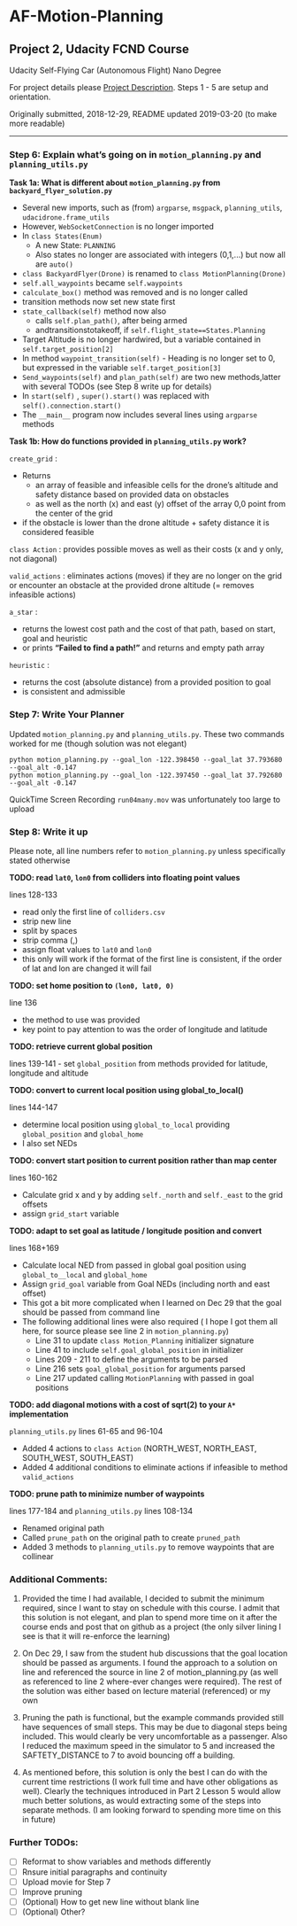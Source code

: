 # AF-Motion-Planning 
## Project 2, Udacity FCND Course 
Udacity Self-Flying Car (Autonomous Flight) Nano Degree  

For project details please [Project Description](https://github.com/udacity/FCND-Motion-Planning). Steps 1 - 5 are setup and orientation.

Originally submitted, 2018-12-29, README updated 2019-03-20 (to make more readable)
____

### Step 6: Explain what’s going on in `motion_planning.py` and `planning_utils.py`

**Task 1a: What is different about `motion_planning.py` from `backyard_flyer_solution.py`**
- Several new imports, such as (from) `argparse`, `msgpack`, `planning_utils`, `udacidrone.frame_utils`
- However, `WebSocketConnection` is no longer imported
- In `class States(Enum)`
     - A new State: `PLANNING`
     - Also states no longer are associated with integers (0,1,...) but now all are `auto()`
- `class BackyardFlyer(Drone)` is renamed to `class MotionPlanning(Drone)`
- `self.all_waypoints` became `self.waypoints`
- `calculate_box()` method was removed and is no longer called
- transition methods now set new state first
- `state_callback(self)` method now also
     - calls `self.plan_path()`, after being armed
     - andtransitionstotakeoff, if `self.flight_state==States.Planning`
- Target Altitude is no longer hardwired, but a variable contained in `self.target_position[2]`
- In method `waypoint_transition(self)` - Heading is no longer set to 0, but expressed in the variable `self.target_position[3]`
- `Send_waypoints(self)` and `plan_path(self)` are two new methods,latter with several TODOs (see Step 8 write up for details)
- In `start(self)` , `super().start()` was replaced with `self().connection.start()`
- The `__main__` program now includes several lines using `argparse` methods

**Task 1b: How do functions provided in `planning_utils.py` work?**

`create_grid` :
- Returns
     - an array of feasible and infeasible cells for the drone’s altitude and safety distance based on provided data on obstacles
     - as well as the north (x) and east (y) offset of the array 0,0 point from the center of the grid
- if the obstacle is lower than the drone altitude + safety distance it is considered feasible 

`class Action` : provides possible moves as well as their costs (x and y only, not diagonal)

`valid_actions` : eliminates actions (moves) if they are no longer on the grid or encounter an obstacle at the provided drone altitude (= removes infeasible actions)

`a_star` :
- returns the lowest cost path and the cost of that path, based on start, goal and heuristic
- or prints **“Failed to find a path!”** and returns and empty path array

`heuristic` :
- returns the cost (absolute distance) from a provided position to goal
- is consistent and admissible


### Step 7: Write Your Planner

Updated `motion_planning.py` and `planning_utils.py`. These two commands worked for me (though solution was not elegant)
```
python motion_planning.py --goal_lon -122.398450 --goal_lat 37.793680 --goal_alt -0.147 
python motion_planning.py --goal_lon -122.397450 --goal_lat 37.792680 --goal_alt -0.147
```
QuickTime Screen Recording `run04many.mov` was unfortunately too large to upload

### Step 8: Write it up

Please note, all line numbers refer to `motion_planning.py` unless specifically stated otherwise

**TODO: read `lat0`, `lon0` from colliders into floating point values**

lines 128-133
- read only the first line of `colliders.csv`
- strip new line
- split by spaces
- strip comma (,)
- assign float values to `lat0` and `lon0`
- this only will work if the format of the first line is consistent, if the order of lat and lon are changed
it will fail

**TODO: set home position to `(lon0, lat0, 0)`**

line 136
- the method to use was provided
- key point to pay attention to was the order of longitude and latitude 

**TODO: retrieve current global position**

lines 139-141 - set `global_position` from methods provided for latitude, longitude and altitude

**TODO: convert to current local position using global_to_local()**

lines 144-147
- determine local position using `global_to_local` providing `global_position` and
`global_home`
- I also set NEDs

**TODO: convert start position to current position rather than map center**

lines 160-162
- Calculate grid x and y by adding `self._north` and `self._east` to the grid offsets
- assign `grid_start` variable

**TODO: adapt to set goal as latitude / longitude position and convert**

lines 168+169
- Calculate local NED from passed in global goal position using `global_to__local` and `global_home`
- Assign `grid_goal` variable from Goal NEDs (including north and east offset)
- This got a bit more complicated when I learned on Dec 29 that the goal should be passed from
command line
- The following additional lines were also required ( I hope I got them all here, for source please see
line 2 in `motion_planning.py`)
     - Line 31 to update `class Motion_Planning` initializer signature
     - Line 41 to include `self.goal_global_position` in initializer
     - Lines 209 - 211 to define the arguments to be parsed
     - Line 216 sets `goal_global_position` for arguments parsed
     - Line 217 updated calling `MotionPlanning` with passed in goal positions

**TODO: add diagonal motions with a cost of sqrt(2) to your `A*` implementation**

`planning_utils.py` lines 61-65 and 96-104
- Added 4 actions to `class Action` (NORTH_WEST, NORTH_EAST, SOUTH_WEST, SOUTH_EAST)
- Added 4 additional conditions to eliminate actions if infeasible to method `valid_actions`

**TODO: prune path to minimize number of waypoints**

lines 177-184 and `planning_utils.py` lines 108-134
- Renamed original path
- Called `prune_path` on the original path to create `pruned_path`
- Added 3 methods to `planning_utils.py` to remove waypoints that are collinear

### Additional Comments:

1. Provided the time I had available, I decided to submit the minimum required, since I want to stay on schedule with this course. I admit that this solution is not elegant, and plan to spend more time on it after the course ends and post that on github as a project (the only silver lining I see is that it will re-enforce the learning)

2. On Dec 29, I saw from the student hub discussions that the goal location should be passed as arguments. I found the approach to a solution on line and referenced the source in line 2 of motion_planning.py (as well as referenced to line 2 where-ever changes were required). The rest of the solution was either based on lecture material (referenced) or my own

3. Pruning the path is functional, but the example commands provided still have sequences of small steps. This may be due to diagonal steps being included. This would clearly be very uncomfortable as a passenger. Also I reduced the maximum speed in the simulator to 5 and increased the SAFTETY_DISTANCE to 7 to avoid bouncing off a building.

4. As mentioned before, this solution is only the best I can do with the current time restrictions (I work full time and have other obligations as well). Clearly the techniques introduced in Part 2 Lesson 5 would allow much better solutions, as would extracting some of the steps into separate methods. (I am looking forward to spending more time on this in future)


### Further TODOs:

- [ ] Reformat to show variables and methods differently
- [ ] Rnsure initial paragraphs and continuity 
- [ ] Upload movie for Step 7
- [ ] Improve pruning
- [ ] (Optional) How to get new line without blank line
- [ ] \(Optional) Other?
